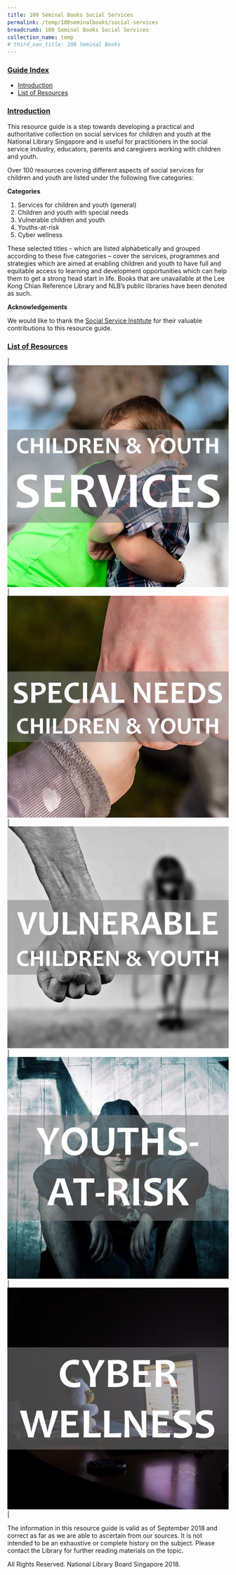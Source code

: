 ```yaml
---
title: 100 Seminal Books Social Services 
permalink: /temp/100seminalbooks/social-services
breadcrumb: 100 Seminal Books Social Services 
collection_name: temp
# third_nav_title: 100 Seminal Books
---
```


### <u>Guide Index</u>

* [Introduction](#introduction)
* [List of Resources](#list-of-resources)


### <u>Introduction</u>

This resource guide is a step towards developing a practical and authoritative collection on social services for children and youth at the National Library Singapore and is useful for practitioners in the social service industry, educators, parents and caregivers working with children and youth.

Over 100 resources covering different aspects of social services for children and youth are listed under the following five categories:

**Categories**

1.	Services for children and youth (general)
2.	Children and youth with special needs
3.	Vulnerable children and youth
4.	Youths-at-risk
5.	Cyber wellness

These selected titles – which are listed alphabetically and grouped according to these five categories – cover the services, programmes and strategies which are aimed at enabling children and youth to have full and equitable access to learning and development opportunities which can help them to get a strong head start in life. Books that are unavailable at the Lee Kong Chian Reference Library and NLB’s public libraries have been denoted as such.

**Acknowledgements**

We would like to thank the [Social Service Institute](https://www.ssi.sg/) for their valuable contributions to this resource guide.

### <u>List of Resources</u>

| <a href="/temp/100seminalbooks/vulnerable-children-and-youth-general"><img src="/images/temp/100seminalbooks/Children-and-Youth-Services.jpg"></a> | <a href="/temp/100seminalbooks/youth-with-special-needs"><img src="/images/temp/100seminalbooks/Special-Needs-Children-and-Youth.jpg"></a> | <a href="/temp/100seminalbooks/vulnerable-children-and-youth"><img src="/images/temp/100seminalbooks/Vulnerable-Children-and-Youth.jpg"></a> | <a href="/temp/100seminalbooks/youths-at-risk"><img src="/images/temp/100seminalbooks/Youths-at-Risk.jpg"></a> | <a href="/temp/100seminalbooks/cyber-wellness"><img src="/images/temp/100seminalbooks/Cyber-Wellness.jpg"></a> |


The information in this resource guide is valid as of September 2018 and correct as far as we are able to ascertain from our sources. It is not intended to be an exhaustive or complete history on the subject. Please contact the Library for further reading materials on the topic.

All Rights Reserved. National Library Board Singapore 2018.